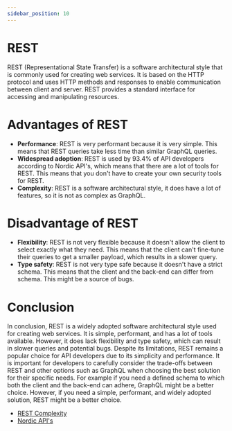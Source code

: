 ```yaml
---
sidebar_position: 10
---
```


# REST
REST (Representational State Transfer) is a software architectural style that is commonly used for creating web services. It is based on the HTTP protocol and uses HTTP methods and responses to enable communication between client and server. REST provides a standard interface for accessing and manipulating resources.

# Advantages of REST
- **Performance**: REST is very performant because it is very simple. This means that REST queries take less time than similar GraphQL queries.
- **Widespread adoption**: REST is used by 93.4% of API developers according to Nordic API's, which means that there are a lot of tools for REST. This means that you don't have to create your own security tools for REST.
- **Complexity**: REST is a software architectural style, it does have a lot of features, so it is not as complex as GraphQL.

# Disadvantage of REST
- **Flexibility**: REST is not very flexible because it doesn't allow the client to select exactly what they need. This means that the client can't fine-tune their queries to get a smaller payload, which results in a slower query.
- **Type safety**: REST is not very type safe because it doesn't have a strict schema. This means that the client and the back-end can differ from schema. This might be a source of bugs.

# Conclusion
In conclusion, REST is a widely adopted software architectural style used for creating web services. It is simple, performant, and has a lot of tools available. However, it does lack flexibility and type safety, which can result in slower queries and potential bugs. Despite its limitations, REST remains a popular choice for API developers due to its simplicity and performance. It is important for developers to carefully consider the trade-offs between REST and other options such as GraphQL when choosing the best solution for their specific needs. For example if you need a defined schema to which both the client and the back-end can adhere, GraphQL might be a better choice. However, if you need a simple, performant, and widely adopted solution, REST might be a better choice.

- [REST Complexity](https://blog.logrocket.com/graphql-vs-rest-api-why-you-shouldnt-use-graphql)
- [Nordic API's](https://nordicapis.com/20-impressive-api-economy-statistics/#:~:text=93.4%25%20of%20API%20Developers%20Are%20Still%20Using%20RESTtext=However%2C%20REST%20remains%20the%20most,a%20staggering%2093.4%25%20adoption%20rate.)